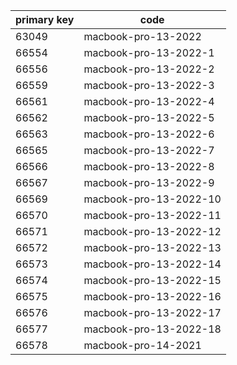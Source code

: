| primary key | code                   |
|-------------|------------------------|
| 63049       | macbook-pro-13-2022    |
| 66554       | macbook-pro-13-2022-1  |
| 66556       | macbook-pro-13-2022-2  |
| 66559       | macbook-pro-13-2022-3  |
| 66561       | macbook-pro-13-2022-4  |
| 66562       | macbook-pro-13-2022-5  |
| 66563       | macbook-pro-13-2022-6  |
| 66565       | macbook-pro-13-2022-7  |
| 66566       | macbook-pro-13-2022-8  |
| 66567       | macbook-pro-13-2022-9  |
| 66569       | macbook-pro-13-2022-10 |
| 66570       | macbook-pro-13-2022-11 |
| 66571       | macbook-pro-13-2022-12 |
| 66572       | macbook-pro-13-2022-13 |
| 66573       | macbook-pro-13-2022-14 |
| 66574       | macbook-pro-13-2022-15 |
| 66575       | macbook-pro-13-2022-16 |
| 66576       | macbook-pro-13-2022-17 |
| 66577       | macbook-pro-13-2022-18 |
| 66578       | macbook-pro-14-2021    |